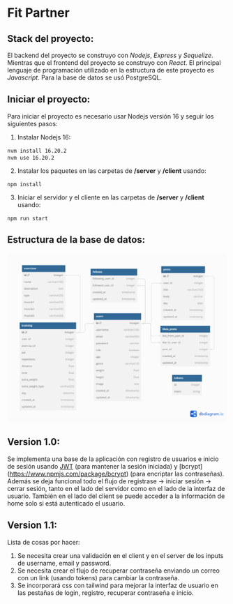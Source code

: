 # Fit Partner

## Stack del proyecto:
El backend del proyecto se construyo con *Nodejs*, *Express* y *Sequelize*. Mientras que el frontend del proyecto se construyo con *React*. El principal lenguaje de programación utilizado en la estructura de este proyecto es *Javascript*. Para la base de datos se usó PostgreSQL.

## Iniciar el proyecto:
Para iniciar el proyecto es necesario usar Nodejs versión 16 y seguir los siguientes pasos:
1. Instalar Nodejs 16:
```
nvm install 16.20.2
nvm use 16.20.2
```
2. Instalar los paquetes en las carpetas de **/server** y **/client** usando:
```
npm install
```
3. Iniciar el servidor y el cliente en las carpetas de **/server** y **/client** usando:
```
npm run start
```

## Estructura de la base de datos:
![Modelo de datos](./server/src/database/fitpartner.png)

## Version 1.0:
Se implementa una base de la aplicación con registro de usuarios e inicio de sesión usando [JWT](https://jwt.io/) (para mantener la sesión iniciada) y [bcrypt] (https://www.npmjs.com/package/bcrypt) (para encriptar las contraseñas). Además se deja funcional todo el flujo de registrase -> iniciar sesión -> cerrar sesión, tanto en el lado del servidor como en el lado de la interfaz de usuario. También en el lado del client se puede acceder a la información de home solo si está autenticado el usuario.

## Version 1.1:
Lista de cosas por hacer:
1. Se necesita crear una validación en el client y en el server de los inputs de username, email y password.
2. Se necesita crear el flujo de recuperar contraseña enviando un correo con un link (usando tokens) para cambiar la contraseña.
3. Se incorporará css con tailwind para mejorar la interfaz de usuario en las pestañas de login, registro, recuperar contraseña e inicio.